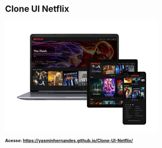 # Clone UI Netflix
![](https://github.com/YasminHernandes/Clone-UI-Netflix/blob/master/screenshots/screens.png?raw=true)

#### Acesse: https://yasminhernandes.github.io/Clone-UI-Netflix/
